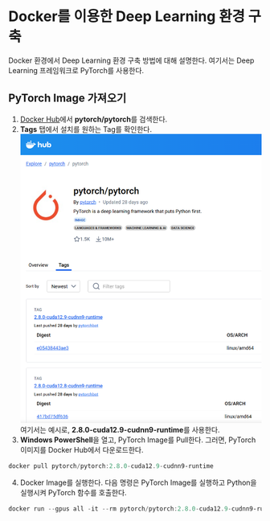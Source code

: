 # Docker를 이용한 Deep Learning 환경 구축
Docker 환경에서 Deep Learning 환경 구축 방법에 대해 설명한다. 여기서는 Deep Learning 프레임워크로 PyTorch를 사용한다.

## PyTorch Image 가져오기
1. [Docker Hub](https://hub.docker.com/)에서 **pytorch/pytorch**를 검색한다.
2. **Tags** 탭에서 설치를 원하는 Tag를 확인한다.
![Docker Hub](docker-hub.png)
여기서는 예시로, **2.8.0-cuda12.9-cudnn9-runtime**를 사용한다.
3. **Windows PowerShell**을 열고, PyTorch Image를 Pull한다. 그러면, PyTorch 이미지를 Docker Hub에서 다운로드한다.
```powershell
docker pull pytorch/pytorch:2.8.0-cuda12.9-cudnn9-runtime
```
4. Docker Image를 실행한다. 다음 명령은 PyTorch Image를 실행하고 Python을 실행시켜 PyTorch 함수를 호출한다.
```powershell
docker run --gpus all -it --rm pytorch/pytorch:2.8.0-cuda12.9-cudnn9-runtime python -c "import torch; print(torch.cuda.is_available())"
```